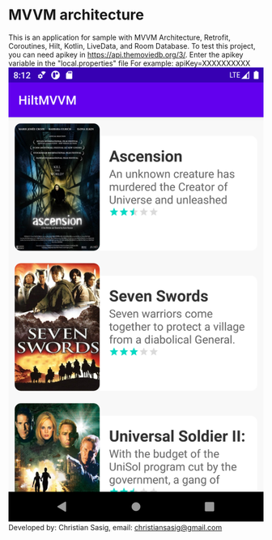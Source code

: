 # MVVM architecture

This is an application for sample with MVVM Architecture, Retrofit, Coroutines, Hilt, Kotlin, LiveData, and Room Database.
To test this project, you can need apikey in https://api.themoviedb.org/3/.
Enter the apikey variable in the "local.properties" file
For example: apiKey=XXXXXXXXXX
![ScreenShot](/screenshots/screenshot_1.png)
Developed by: Christian Sasig, email: christiansasig@gmail.com
